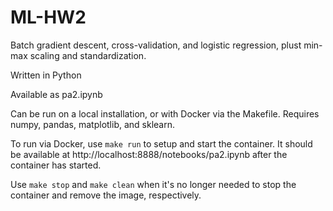 # ML-HW2
Batch gradient descent, cross-validation, and logistic regression, plust
min-max scaling and standardization.

Written in Python

Available as pa2.ipynb

Can be run on a local installation, or with Docker via the Makefile.
Requires numpy, pandas, matplotlib, and sklearn.

To run via Docker, use `make run` to setup and start the container. It should be available at http://localhost:8888/notebooks/pa2.ipynb after the container has started.

Use `make stop` and `make clean` when it's no longer needed to stop the container and remove the image, respectively.
